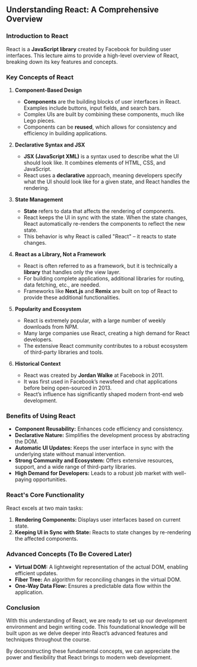 ## Understanding React: A Comprehensive Overview

### Introduction to React

React is a **JavaScript library** created by Facebook for building user interfaces. This lecture aims to provide a high-level overview of React, breaking down its key features and concepts.

### Key Concepts of React

1. **Component-Based Design**
   - **Components** are the building blocks of user interfaces in React. Examples include buttons, input fields, and search bars.
   - Complex UIs are built by combining these components, much like Lego pieces.
   - Components can be **reused**, which allows for consistency and efficiency in building applications.

2. **Declarative Syntax and JSX**
   - **JSX (JavaScript XML)** is a syntax used to describe what the UI should look like. It combines elements of HTML, CSS, and JavaScript.
   - React uses a **declarative** approach, meaning developers specify what the UI should look like for a given state, and React handles the rendering.

3. **State Management**
   - **State** refers to data that affects the rendering of components.
   - React keeps the UI in sync with the state. When the state changes, React automatically re-renders the components to reflect the new state.
   - This behavior is why React is called "React" – it reacts to state changes.

4. **React as a Library, Not a Framework**
   - React is often referred to as a framework, but it is technically a **library** that handles only the view layer.
   - For building complete applications, additional libraries for routing, data fetching, etc., are needed.
   - Frameworks like **Next.js** and **Remix** are built on top of React to provide these additional functionalities.

5. **Popularity and Ecosystem**
   - React is extremely popular, with a large number of weekly downloads from NPM.
   - Many large companies use React, creating a high demand for React developers.
   - The extensive React community contributes to a robust ecosystem of third-party libraries and tools.

6. **Historical Context**
   - React was created by **Jordan Walke** at Facebook in 2011.
   - It was first used in Facebook’s newsfeed and chat applications before being open-sourced in 2013.
   - React’s influence has significantly shaped modern front-end web development.

### Benefits of Using React

- **Component Reusability:** Enhances code efficiency and consistency.
- **Declarative Nature:** Simplifies the development process by abstracting the DOM.
- **Automatic UI Updates:** Keeps the user interface in sync with the underlying state without manual intervention.
- **Strong Community and Ecosystem:** Offers extensive resources, support, and a wide range of third-party libraries.
- **High Demand for Developers:** Leads to a robust job market with well-paying opportunities.

### React's Core Functionality

React excels at two main tasks:
1. **Rendering Components:** Displays user interfaces based on current state.
2. **Keeping UI in Sync with State:** Reacts to state changes by re-rendering the affected components.

### Advanced Concepts (To Be Covered Later)

- **Virtual DOM:** A lightweight representation of the actual DOM, enabling efficient updates.
- **Fiber Tree:** An algorithm for reconciling changes in the virtual DOM.
- **One-Way Data Flow:** Ensures a predictable data flow within the application.

### Conclusion

With this understanding of React, we are ready to set up our development environment and begin writing code. This foundational knowledge will be built upon as we delve deeper into React’s advanced features and techniques throughout the course.

By deconstructing these fundamental concepts, we can appreciate the power and flexibility that React brings to modern web development.